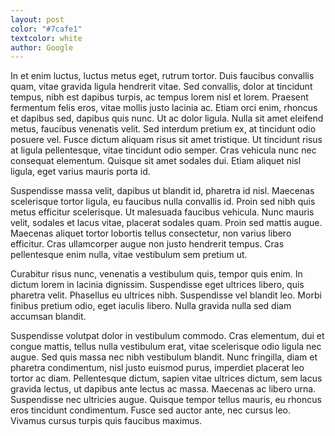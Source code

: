 ```yaml
---
layout: post
color: "#7cafe1"
textcolor: white
author: Google
---
```


In et enim luctus, luctus metus eget, rutrum tortor. Duis faucibus convallis quam, vitae gravida ligula hendrerit vitae. Sed convallis, dolor at tincidunt tempus, nibh est dapibus turpis, ac tempus lorem nisl et lorem. Praesent fermentum felis eros, vitae mollis justo lacinia ac. Etiam orci enim, rhoncus et dapibus sed, dapibus quis nunc. Ut ac dolor ligula. Nulla sit amet eleifend metus, faucibus venenatis velit. Sed interdum pretium ex, at tincidunt odio posuere vel. Fusce dictum aliquam risus sit amet tristique. Ut tincidunt risus at ligula pellentesque, vitae tincidunt odio semper. Cras vehicula nunc nec consequat elementum. Quisque sit amet sodales dui. Etiam aliquet nisl ligula, eget varius mauris porta id.

Suspendisse massa velit, dapibus ut blandit id, pharetra id nisl. Maecenas scelerisque tortor ligula, eu faucibus nulla convallis id. Proin sed nibh quis metus efficitur scelerisque. Ut malesuada faucibus vehicula. Nunc mauris velit, sodales et lacus vitae, placerat sodales quam. Proin sed mattis augue. Maecenas aliquet tortor lobortis tellus consectetur, non varius libero efficitur. Cras ullamcorper augue non justo hendrerit tempus. Cras pellentesque enim nulla, vitae vestibulum sem pretium ut.

Curabitur risus nunc, venenatis a vestibulum quis, tempor quis enim. In dictum lorem in lacinia dignissim. Suspendisse eget ultrices libero, quis pharetra velit. Phasellus eu ultrices nibh. Suspendisse vel blandit leo. Morbi finibus pretium odio, eget iaculis libero. Nulla gravida nulla sed diam accumsan blandit.

Suspendisse volutpat dolor in vestibulum commodo. Cras elementum, dui et congue mattis, tellus nulla vestibulum erat, vitae scelerisque odio ligula nec augue. Sed quis massa nec nibh vestibulum blandit. Nunc fringilla, diam et pharetra condimentum, nisl justo euismod purus, imperdiet placerat leo tortor ac diam. Pellentesque dictum, sapien vitae ultrices dictum, sem lacus gravida lectus, ut dapibus ante lectus ac massa. Maecenas ac libero urna. Suspendisse nec ultricies augue. Quisque tempor tellus mauris, eu rhoncus eros tincidunt condimentum. Fusce sed auctor ante, nec cursus leo. Vivamus cursus turpis quis faucibus maximus.
